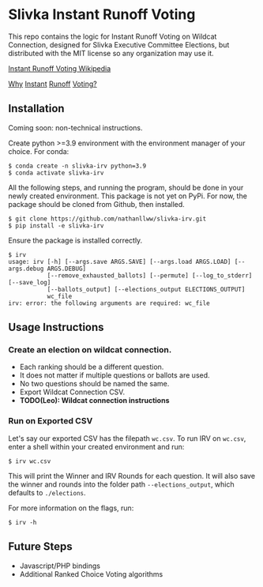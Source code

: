 # Slivka Instant Runoff Voting

This repo contains the logic for Instant Runoff Voting on Wildcat Connection, designed for Slivka Executive Committee Elections, but distributed with the MIT license so any organization may use it.

[Instant Runoff Voting Wikipedia](https://en.wikipedia.org/wiki/Instant-runoff_voting)

[Why](https://www.fairvote.org/rcv#rcvbenefits)
[Instant](https://www.cgpgrey.com/blog/the-alternative-vote-explained.html)
[Runoff](https://www2.isye.gatech.edu/~jjb/papers/stv.pdf)
[Voting?](https://ncase.me/ballot/)

## Installation

Coming soon: non-technical instructions.

Create python >=3.9 environment with the environment manager of your choice. For conda:
```shell
$ conda create -n slivka-irv python=3.9
$ conda activate slivka-irv
```
All the following steps, and running the program, should be done in your newly created environment.
This package is not yet on PyPi. For now, the package should be cloned from Github, then installed.
```shell
$ git clone https://github.com/nathanllww/slivka-irv.git
$ pip install -e slivka-irv
```
Ensure the package is installed correctly.
```shell
$ irv
usage: irv [-h] [--args.save ARGS.SAVE] [--args.load ARGS.LOAD] [--args.debug ARGS.DEBUG]
           [--remove_exhausted_ballots] [--permute] [--log_to_stderr] [--save_log]
           [--ballots_output] [--elections_output ELECTIONS_OUTPUT]
           wc_file
irv: error: the following arguments are required: wc_file
```

## Usage Instructions

### Create an election on wildcat connection.
+ Each ranking should be a different question.
+ It does not matter if multiple questions or ballots are used.
+ No two questions should be named the same.
+ Export Wildcat Connection CSV.
+ **TODO(Leo): Wildcat connection instructions**

### Run on Exported CSV

Let's say our exported CSV has the filepath `wc.csv`. To run IRV on `wc.csv`, enter a shell within your created environment and run:
```shell
$ irv wc.csv
```
This will print the Winner and IRV Rounds for each question.
It will also save the winner and rounds into the folder path `--elections_output`, which defaults to `./elections`.

For more information on the flags, run:
```shell
$ irv -h
```

## Future Steps
- Javascript/PHP bindings
- Additional Ranked Choice Voting algorithms
